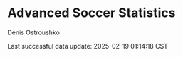# Advanced Soccer Statistics
Denis Ostroushko

<!-- gfm -->

Last successful data update: 2025-02-19 01:14:18 CST
